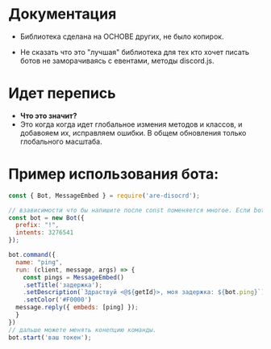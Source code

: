# Документация 
- Библиотека сделана на ОСНОВЕ других, не было копирок.

- Не сказать что это "лучшая" библиотека для тех кто хочет писать ботов не заморачиваясь с евентами, методы discord.js.

# Идет перепись
- **Что это значит?**
- Это когда когда идет глобальное измения методов и классов, и добавояем их, исправляем ошибки. В общем обновления только глобального масштаба.

# Пример использования бота:
```js
const { Bot, MessageEmbed } = require('are-disocrd');

// взависимости что бы напишите после const поменяется многое. Если bot вы поменяете на client, botik или вообще " bsbebeheueueudjdjd_bdbdbdbd" вы должны будуете менять это во всюде где принименяетчя bot.
const bot = new Bot({
  prefix: "!",
  intents: 3276541
});

bot.command({
  name: "ping",
  run: (client, message, args) => {
    const pings = MessageEmbed()
    .setTitle('задержка');
    .setDescription(`Здраствуй <@${getId}>, моя задержка: ${bot.ping}`)
    .setColor('#F0000')
  message.reply({ embeds: [ping] });
  }
})
// дальше можете менять конепцию команды.
bot.start('ваш токен');
